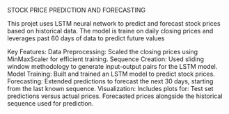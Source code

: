 STOCK PRICE PREDICTION AND FORECASTING

This projet uses LSTM neural network to predict and forecast stock prices based on historical data.
The model is traine on daily closing prices and leverages past 60 days of data to predict future values

Key Features:
  Data Preprocessing: Scaled the closing prices using MinMaxScaler for efficient training.
  Sequence Creation: Used sliding window methodology to generate input-output pairs for the LSTM model.
  Model Training: Built and trained an LSTM model to predict stock prices.
  Forecasting: Extended predictions to forecast the next 30 days, starting from the last known sequence.
  Visualization: Includes plots for:
    Test set predictions versus actual prices.
    Forecasted prices alongside the historical sequence used for prediction.
